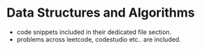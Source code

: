 # Data Structures and Algorithms
- code snippets included in their dedicated file section.
- problems across leetcode, codestudio etc.. are included.
